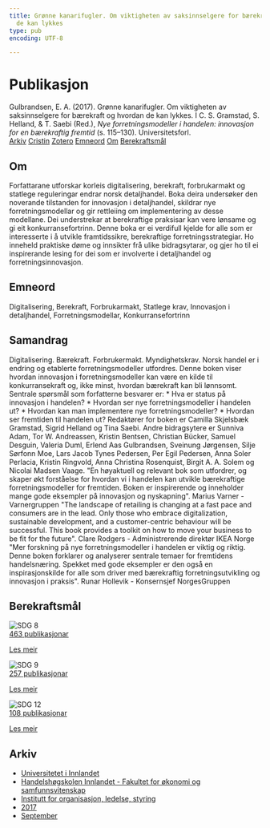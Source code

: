 ```yaml
---
title: Grønne kanarifugler. Om viktigheten av saksinnselgere for bærekraft og hvordan
  de kan lykkes
type: pub
encoding: UTF-8

---
```

<h1>Publikasjon</h1>
<article id="csl-bib-container-GGRH7UKG" class="csl-bib-container">
  <div class="csl-bib-body"> <div class="csl-entry">Gulbrandsen, E. A. (2017). Grønne kanarifugler. Om viktigheten av saksinnselgere for bærekraft og hvordan de kan lykkes. I C. S. Gramstad, S. Helland, &#38; T. Saebi (Red.), <i>Nye forretningsmodeller i handelen: innovasjon for en bærekraftig fremtid</i> (s. 115–130). Universitetsforl.</div> </div>
  <div class="csl-bib-buttons">
    <a href="#taxonomy-article-GGRH7UKG" alt="archive" class="csl-bib-button">Arkiv</a>
    <a href="https://app.cristin.no/results/show.jsf?id=1497546" alt="Cristin" class="csl-bib-button">Cristin</a>
    <a href="http://zotero.org/groups/5881554/items/GGRH7UKG" alt="Zotero" class="csl-bib-button">Zotero</a>
    <a href="#keywords-article-GGRH7UKG" alt="keywords" class="csl-bib-button">Emneord</a>
    <a href="#about-article-GGRH7UKG" alt="about_pub" class="csl-bib-button">Om</a>
    <a href="#sdg-article-GGRH7UKG" alt="sdg" class="csl-bib-button">Berekraftsmål</a>
  </div>
  <div id="csl-bib-meta-container-GGRH7UKG"></div>
</article>
<div id="csl-bib-meta-GGRH7UKG" class="csl-bib-meta">
  <article id="about-article-GGRH7UKG" class="about_pub-article">
    <h1>Om</h1>
    Forfattarane utforskar korleis digitalisering, berekraft, forbrukarmakt og statlege reguleringar endrar norsk detaljhandel. Boka deira undersøker den noverande tilstanden for innovasjon i detaljhandel, skildrar nye forretningsmodellar og gir rettleiing om implementering av desse modellane. Dei understrekar at berekraftige praksisar kan vere lønsame og gi eit konkurransefortrinn. Denne boka er ei verdifull kjelde for alle som er interesserte i å utvikle framtidssikre, berekraftige forretningsstrategiar. Ho inneheld praktiske døme og innsikter frå ulike bidragsytarar, og gjer ho til ei inspirerande lesing for dei som er involverte i detaljhandel og forretningsinnovasjon.
  </article>
  <article id="keywords-article-GGRH7UKG" class="keywords-article">
    <h1>Emneord</h1>
    Digitalisering, Berekraft, Forbrukarmakt, Statlege krav, Innovasjon i detaljhandel, Forretningsmodellar, Konkurransefortrinn
  </article>
  <article id="abstract-article-GGRH7UKG" class="abstract-article">
    <h1>Samandrag</h1>
    Digitalisering. Bærekraft. Forbrukermakt. Myndighetskrav. Norsk handel er i endring og etablerte forretningsmodeller utfordres. Denne boken viser hvordan innovasjon i forretningsmodeller kan være en kilde til konkurransekraft og, ikke minst, hvordan bærekraft kan bli lønnsomt. Sentrale spørsmål som forfatterne besvarer er: * Hva er status på innovasjon i handelen? * Hvordan ser nye forretningsmodeller i handelen ut? * Hvordan kan man implementere nye forretningsmodeller? * Hvordan ser fremtiden til handelen ut? Redaktører for boken er Camilla Skjelsbæk Gramstad, Sigrid Helland og Tina Saebi. Andre bidragsytere er Sunniva Adam, Tor W. Andreassen, Kristin Bentsen, Christian Bücker, Samuel Desguin, Valeria Duml, Erlend Aas Gulbrandsen, Sveinung Jørgensen, Silje Sørfonn Moe, Lars Jacob Tynes Pedersen, Per Egil Pedersen, Anna Soler Perlacia, Kristin Ringvold, Anna Christina Rosenquist, Birgit A. A. Solem og Nicolai Madsen Vaage. "En høyaktuell og relevant bok som utfordrer, og skaper økt forståelse for hvordan vi i handelen kan utvikle bærekraftige forretningsmodeller for fremtiden. Boken er inspirerende og inneholder mange gode eksempler på innovasjon og nyskapning". Marius Varner - Varnergruppen "The landscape of retailing is changing at a fast pace and consumers are in the lead. Only those who embrace digitalization, sustainable development, and a customer-centric behaviour will be successful. This book provides a toolkit on how to move your business to be fit for the future". Clare Rodgers - Administrerende direktør IKEA Norge "Mer forskning på nye forretningsmodeller i handelen er viktig og riktig. Denne boken forklarer og analyserer sentrale temaer for fremtidens handelsnæring. Spekket med gode eksempler er den også en inspirasjonskilde for alle som driver med bærekraftig forretningsutvikling og innovasjon i praksis". Runar Hollevik - Konsernsjef NorgesGruppen
  </article>
  <article id="sdg-article-GGRH7UKG" class="sdg-article">
    <h1>Berekraftsmål</h1>
    <div class="sdg-container"><div id="sdg8" class="sdg">
        <img src="{{< params subfolder >}}images/sdg/sdg08_nn.png" class="image" alt="SDG 8">
        <div class="sdg-overlay">
          <a href="{{< params subfolder >}}nn/archive/?sdg=8#archive" class="sdg-publication-count"><span>463</span> publikasjonar</a>
          <p><a href="https://fn.no/om-fn/fns-baerekraftsmaal/anstendig-arbeid-og-oekonomisk-vekst?lang=nno-NO" class="sdg-read-more">Les meir</a></p>
        </div>
      </div> <div id="sdg9" class="sdg">
        <img src="{{< params subfolder >}}images/sdg/sdg09_nn.png" class="image" alt="SDG 9">
        <div class="sdg-overlay">
          <a href="{{< params subfolder >}}nn/archive/?sdg=9#archive" class="sdg-publication-count"><span>257</span> publikasjonar</a>
          <p><a href="https://fn.no/om-fn/fns-baerekraftsmaal/industri-innovasjon-og-infrastruktur?lang=nno-NO" class="sdg-read-more">Les meir</a></p>
        </div>
      </div> <div id="sdg12" class="sdg">
        <img src="{{< params subfolder >}}images/sdg/sdg12_nn.png" class="image" alt="SDG 12">
        <div class="sdg-overlay">
          <a href="{{< params subfolder >}}nn/archive/?sdg=12#archive" class="sdg-publication-count"><span>108</span> publikasjonar</a>
          <p><a href="https://fn.no/om-fn/fns-baerekraftsmaal/ansvarlig-forbruk-og-produksjon?lang=nno-NO" class="sdg-read-more">Les meir</a></p>
        </div>
      </div></div>
  </article>
  <article id="taxonomy-article-GGRH7UKG" class="taxonomy-article">
    <h1>Arkiv</h1>
    <ul>
      <li><a href="{{< params subfolder >}}nn/archive/?key=3DCRN523">Universitetet i Innlandet</a></li>
      <li><a href="{{< params subfolder >}}nn/archive/?key=DU8Q9LN9">Handelshøgskolen Innlandet - Fakultet for økonomi og samfunnsvitenskap</a></li>
      <li><a href="{{< params subfolder >}}nn/archive/?key=4LUWR3ZM">Institutt for organisasjon, ledelse, styring</a></li>
      <li><a href="{{< params subfolder >}}nn/archive/?key=KF5I8TQ8">2017</a></li>
      <li><a href="{{< params subfolder >}}nn/archive/?key=L3AYBRRN">September</a></li>
    </ul>
  </article>
</div>
